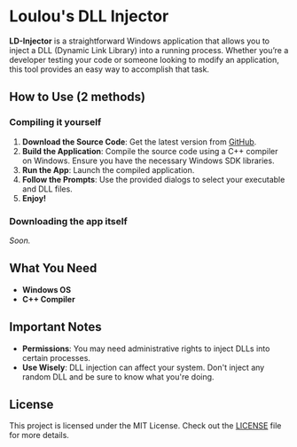 # Loulou's DLL Injector

**LD-Injector** is a straightforward Windows application that allows you to inject a DLL (Dynamic Link Library) into a running process. Whether you’re a developer testing your code or someone looking to modify an application, this tool provides an easy way to accomplish that task.

## How to Use (2 methods)

### Compiling it yourself
1. **Download the Source Code**: Get the latest version from [GitHub](https://github.com/LoulouNoLegend/LD-Injector).
2. **Build the Application**: Compile the source code using a C++ compiler on Windows. Ensure you have the necessary Windows SDK libraries.
3. **Run the App**: Launch the compiled application.
4. **Follow the Prompts**: Use the provided dialogs to select your executable and DLL files.
5. **Enjoy!**

### Downloading the app itself
*Soon.*

## What You Need

- **Windows OS**
- **C++ Compiler**

## Important Notes

- **Permissions**: You may need administrative rights to inject DLLs into certain processes.
- **Use Wisely**: DLL injection can affect your system. Don't inject any random DLL and be sure to know what you're doing.

## License

This project is licensed under the MIT License. Check out the [LICENSE](https://github.com/LoulouNoLegend/LD-Injector/blob/master/LICENSE.txt) file for more details.
